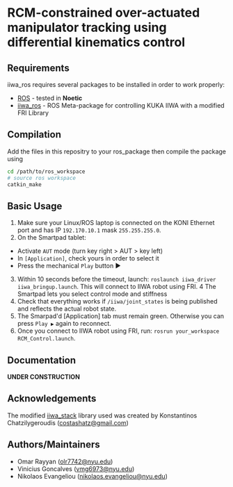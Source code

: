 # RCM-constrained over-actuated manipulator tracking using differential kinematics control


Requirements
-----------

iiwa_ros requires several packages to be installed in order to work properly:

* [ROS] - tested in **Noetic**
* [iiwa_ros] - ROS Meta-package for controlling KUKA IIWA with a modified FRI Library


Compilation
------------

Add the files in this repositry to your ros_package then compile the package using

```sh
cd /path/to/ros_workspace
# source ros workspace
catkin_make
```

Basic Usage
--------------

1. Make sure your Linux/ROS laptop is connected on the KONI Ethernet port and has IP `192.170.10.1` mask `255.255.255.0`.
2. On the Smartpad tablet:

* Activate `AUT` mode (turn key right > AUT > key left)
* In `[Application]`, check yours in order to select it
* Press the mechanical `Play` button ▶

3. Within 10 seconds before the timeout, launch: `roslaunch iiwa_driver iiwa_bringup.launch`. This will connect to IIWA robot using FRI.
4 The Smartpad lets you select control mode and stiffness
5. Check that everything works if `/iiwa/joint_states` is being published and reflects the actual robot state.
6. The Smarpad'd [Application] tab must remain green. Otherwise you can press `Play ▶` again to reconnect.
7. Once you connect to IIWA robot using FRI, run: `rosrun your_workspace RCM_Control.launch`.

Documentation
---------------------

**UNDER CONSTRUCTION**

Acknowledgements
---------------------
The modified [iiwa_stack] library used was created by Konstantinos Chatzilygeroudis (costashatz@gmail.com)

Authors/Maintainers
---------------------

- Omar Rayyan (olr7742@nyu.edu)
- Vinicius Goncalves (vmg6973@nyu.edu)
- Nikolaos Evangeliou (nikolaos.evangeliou@nyu.edu)


[ROS]: http://www.ros.org
[iiwa_ros]: https://github.com/epfl-lasa/iiwa_ros/tree/master
[gazebo]: http://gazebosim.org/
[ros control]: http://wiki.ros.org/ros_control
[kuka fri]: https://github.com/costashatz/kuka_fri
[spacevecalg]: https://github.com/jrl-umi3218/SpaceVecAlg
[rbdyn]: https://github.com/jrl-umi3218/RBDyn
[mc_rbdyn_urdf]: https://github.com/jrl-umi3218/mc_rbdyn_urdf
[robot_controllers]: https://github.com/epfl-lasa/robot_controllers
[corrade]: https://github.com/mosra/corrade
[iiwa_stack]: https://github.com/IFL-CAMP/iiwa_stack
